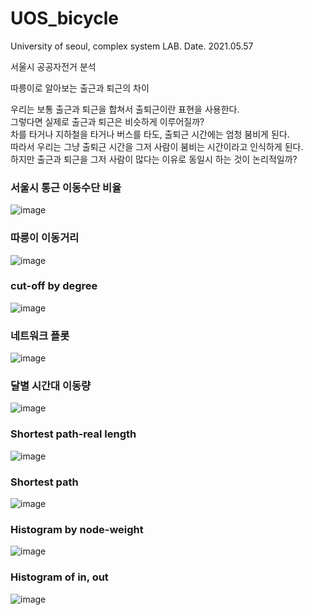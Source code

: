 # UOS_bicycle
University of seoul, complex system LAB.
Date. 2021.05.57

서울시 공공자전거 분석

따릉이로 알아보는 출근과 퇴근의 차이

우리는 보통 출근과 퇴근을 합쳐서 출퇴근이란 표현을 사용한다.  
그렇다면 실제로 출근과 퇴근은 비슷하게 이루어질까?  
차를 타거나 지하철을 타거나 버스를 타도, 출퇴근 시간에는 엄청 붐비게 된다.  
따라서 우리는 그냥 출퇴근 시간을 그저 사람이 붐비는 시간이라고 인식하게 된다.  
하지만 출근과 퇴근을 그저 사람이 많다는 이유로 동일시 하는 것이 논리적일까?

### 서울시 통근 이동수단 비율

![image](https://user-images.githubusercontent.com/66263916/204311373-c899791a-06b5-4ea2-96e9-3e6dc2156fab.png)

### 따릉이 이동거리

![image](https://user-images.githubusercontent.com/66263916/204311349-6ad0c452-21b8-49a8-8b9a-495e8e5226fe.png)

### cut-off by degree

![image](https://user-images.githubusercontent.com/66263916/204311329-2485bc39-b7a6-423b-9c7e-700dd410a7be.png)

### 네트워크 플롯

![image](https://user-images.githubusercontent.com/66263916/182033361-8b2e7991-fcd3-4062-90f1-80cfccb8b431.png)

### 달별 시간대 이동량

![image](https://user-images.githubusercontent.com/66263916/182033335-185e91ff-fdf7-4f95-8725-487a6eca65f0.png)

### Shortest path-real length

![image](https://user-images.githubusercontent.com/66263916/204311792-abf1e924-325b-4a9f-a324-63a6b321af38.png)

### Shortest path

![image](https://user-images.githubusercontent.com/66263916/204311702-07577cf5-0a8f-46fd-8340-5bbd2d7fdc6f.png)

### Histogram by node-weight

![image](https://user-images.githubusercontent.com/66263916/204311754-a3d0864d-64cd-4873-983e-c1dcf6c3faa7.png)

### Histogram of in, out

![image](https://user-images.githubusercontent.com/66263916/204311774-d5912fd2-cf0c-4fa9-a44e-10ae9bd8eb5a.png)